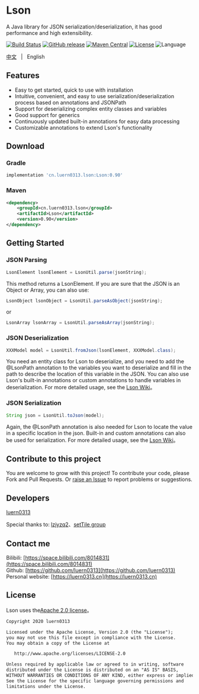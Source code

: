 # Lson

A Java library for JSON serialization/deserialization, it has good performance and high extensibility.  

[![Build Status](https://travis-ci.com/luern0313/Lson.svg?branch=master)](https://travis-ci.com/luern0313/Lson)
[![GitHub release](https://img.shields.io/github/release/luern0313/Lson.svg)](https://github.com/luern0313/Lson)
[![Maven Central](https://maven-badges.herokuapp.com/maven-central/cn.luern0313.lson/Lson/badge.svg)](https://maven-badges.herokuapp.com/maven-central/cn.luern0313.lson/Lson)
[![License](https://img.shields.io/badge/license-Apache%202-4EB1BA.svg)](https://www.apache.org/licenses/LICENSE-2.0.html)
![Language](https://img.shields.io/badge/language-java-yellow.svg)

[中文](README.md)&#160;&#160;&#160;|&#160;&#160;&#160;English

## Features

* Easy to get started, quick to use with installation
* Intuitive, convenient, and easy to use serialization/deserialization process based on annotations and JSONPath
* Support for deserializing complex entity classes and variables
* Good support for generics
* Continuously updated built-in annotations for easy data processing
* Customizable annotations to extend Lson's functionality

## Download

### Gradle

``` groovy
implementation 'cn.luern0313.lson:Lson:0.90'
```

### Maven

``` xml
<dependency>
    <groupId>cn.luern0313.lson</groupId>
    <artifactId>Lson</artifactId>
    <version>0.90</version>
</dependency>
```

## Getting Started

### JSON Parsing

``` java
LsonElement lsonElement = LsonUtil.parse(jsonString);
```

This method returns a LsonElement. If you are sure that the JSON is an Object or Array, you can also use:

``` java
LsonObject lsonObject = LsonUtil.parseAsObject(jsonString);
```

or

``` java
LsonArray lsonArray = LsonUtil.parseAsArray(jsonString);
```

### JSON Deserialization

``` java
XXXModel model = LsonUtil.fromJson(lsonElement, XXXModel.class);
```

You need an entity class for Lson to deserialize, and you need to add the @LsonPath annotation to the variables you want to deserialize and fill in the path to describe the location of this variable in the JSON.
You can also use Lson's built-in annotations or custom annotations to handle variables in deserialization.
For more detailed usage, see the [Lson Wiki](https://github.com/luern0313/Lson/wiki)。

### JSON Serialization

``` java
String json = LsonUtil.toJson(model);
```

Again, the @LsonPath annotation is also needed for Lson to locate the value in a specific location in the json.
Built-in and custom annotations can also be used for serialization.
For more detailed usage, see the [Lson Wiki](https://github.com/luern0313/Lson/wiki)。

## Contribute to this project

You are welcome to grow with this project!
To contribute your code, please Fork and Pull Requests.
Or [raise an Issue](https://github.com/luern0313/Lson/issues) to report problems or suggestions.

## Developers

[luern0313](https://github.com/luern0313)  

Special thanks to: [lzjyzq2](https://github.com/lzjyzq2)、[setTile group](https://github.com/setTileGroup)

## Contact me

Bilibili: [https://space.bilibili.com/8014831](https://space.bilibili.com/8014831)  
Github: [https://github.com/luern0313](https://github.com/luern0313)  
Personal website: [https://luern0313.cn](https://luern0313.cn)

## License

Lson uses the[Apache 2.0 license](LICENSE.txt)。

``` txt
Copyright 2020 luern0313

Licensed under the Apache License, Version 2.0 (the "License");
you may not use this file except in compliance with the License.
You may obtain a copy of the License at

   http://www.apache.org/licenses/LICENSE-2.0

Unless required by applicable law or agreed to in writing, software
distributed under the License is distributed on an "AS IS" BASIS,
WITHOUT WARRANTIES OR CONDITIONS OF ANY KIND, either express or implied.
See the License for the specific language governing permissions and
limitations under the License.
```
